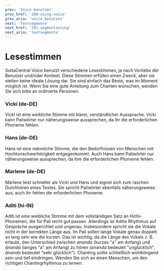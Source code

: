 ```yaml
---
prev: 'Voice benutzen'
prev_href: '200-using-voice'
prev_aria: 'voice benutzen'
next: 'Textsegmente'
next_href: '201-segmentierung'
next_aria: 'textsegmente'
---
```

# Lesestimmen
SuttaCentral Voice benutzt verschiedene Lesestimmen, je nach Vorliebe der Benutzer und/oder Kontext. Diese Stimmen erfüllen einen Zweck, aber sie stellen keine ideale Lösung dar. Sie sind einfach das Beste, was im Moment möglich ist. Wenn Sie eine gute Anleitung zum Chanten wünschen, wenden Sie sich bitte an ordinierte Personen.

### Vicki (de-DE)

Vicki ist eine weibliche Stimme mit klarer, verständlicher Aussprache. Vicki kann Paliwörter nur näherungsweise aussprechen, da ihr die erforderlichen Phoneme fehlen.

### Hans (de-DE)

Hans ist eine männliche Stimme, die den Bedürfnissen von Menschen mit Hochtonschwerhörigkeit entgegenkommt. Auch Hans kann Paliwörter nur näherungsweise aussprechen, da ihm die erforderlichen Phoneme fehlen.

### Marlene (de-DE)

Marlene liest schneller als Vicki und Hans und eignet sich zum raschen Durchhören eines Textes. Sie spricht Paliwörter ebenfalls näherungsweise aus; auch ihr fehlen die erforderlichen Phoneme.

### Aditi (hi-IN)

Aditi ist eine weibliche Stimme mit dem vollständigen Satz an Hinhi-Phonemen, die für Pali recht gut passen. Allerdings ist Aditis Rhythmus auf Gespräche ausgerichtet und ungenau. Insbesondere spricht sie die Vokale nicht in der korrekten Länge aus. Im Pali sollen lange Vokale genau doppelt so lang sein wie die kurzen. Das ist wichtig, da die Länge des Vokals z. B. erlaubt, den Unterschied zwischen *ananda* (kurzes "a" am Anfang) und *ānanda* (langes "a" am Anfang) zu hören (*ananda* bedeutet "unglücklich", *ānanda* bedeutet "sehr glücklich"). Chanting sollte schließlich wohlklingend sein und tief eindringen. Wenden Sie sich an einen Menschen, um den richtigen Chantingrhythmus zu lernen.
